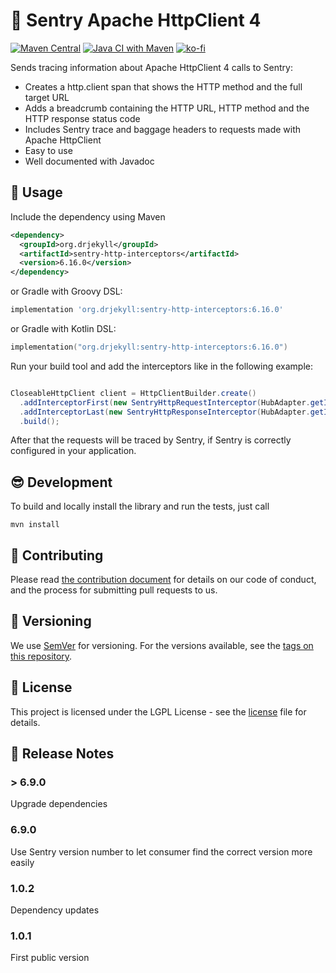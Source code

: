 # :flashlight: Sentry Apache HttpClient 4

[![Maven Central](https://img.shields.io/maven-central/v/org.drjekyll/sentry-http-interceptors.svg?label=Maven%20Central)](https://search.maven.org/search?q=g:%22org.drjekyll%22%20AND%20a:%22sentry-http-interceptors%22)
[![Java CI with Maven](https://github.com/dheid/sentry-http-interceptors/actions/workflows/build.yml/badge.svg)](https://github.com/dheid/sentry-http-interceptors/actions/workflows/build.yml)
[![ko-fi](https://ko-fi.com/img/githubbutton_sm.svg)](https://ko-fi.com/W7W3EER56)

Sends tracing information about Apache HttpClient 4 calls to Sentry:

* Creates a http.client span that shows the HTTP method and the full target URL
* Adds a breadcrumb containing the HTTP URL, HTTP method and the HTTP response status code
* Includes Sentry trace and baggage headers to requests made with Apache HttpClient
* Easy to use
* Well documented with Javadoc

## :wrench: Usage

Include the dependency using Maven

```xml
<dependency>
  <groupId>org.drjekyll</groupId>
  <artifactId>sentry-http-interceptors</artifactId>
  <version>6.16.0</version>
</dependency>
```

or Gradle with Groovy DSL:

```groovy
implementation 'org.drjekyll:sentry-http-interceptors:6.16.0'
```

or Gradle with Kotlin DSL:

```kotlin
implementation("org.drjekyll:sentry-http-interceptors:6.16.0")
```

Run your build tool and add the interceptors like in the following example:

```java

CloseableHttpClient client = HttpClientBuilder.create()
  .addInterceptorFirst(new SentryHttpRequestInterceptor(HubAdapter.getInstance()))
  .addInterceptorLast(new SentryHttpResponseInterceptor(HubAdapter.getInstance()))
  .build();

```

After that the requests will be traced by Sentry, if Sentry is correctly configured in your application.

## :sunglasses: Development

To build and locally install the library and run the tests, just call

    mvn install

## :handshake: Contributing

Please read [the contribution document](CONTRIBUTING.md) for details on our code of conduct, and the
process for submitting pull requests to us.

## :notebook: Versioning

We use [SemVer](http://semver.org/) for versioning. For the versions available, see
the [tags on this repository](https://github.com/dheid/sentry-http-interceptors/tags).

## :scroll: License

This project is licensed under the LGPL License - see the [license](LICENSE) file for details.

## :loudspeaker: Release Notes

### > 6.9.0

Upgrade dependencies

### 6.9.0

Use Sentry version number to let consumer find the correct version more easily

### 1.0.2

Dependency updates

### 1.0.1

First public version
